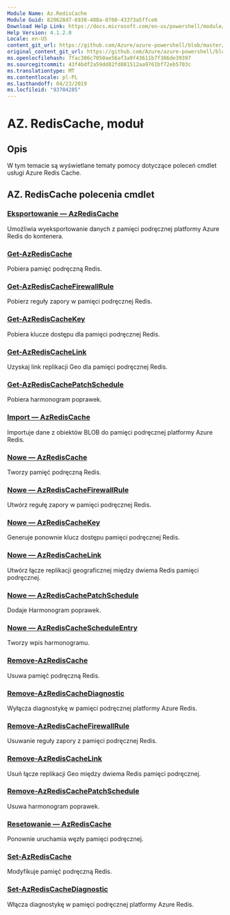 ```yaml
---
Module Name: Az.RedisCache
Module Guid: 820628d7-6938-488a-8760-43373a5ffce6
Download Help Link: https://docs.microsoft.com/en-us/powershell/module/az.rediscache
Help Version: 4.1.2.0
Locale: en-US
content_git_url: https://github.com/Azure/azure-powershell/blob/master/src/RedisCache/RedisCache/help/Az.RedisCache.md
original_content_git_url: https://github.com/Azure/azure-powershell/blob/master/src/RedisCache/RedisCache/help/Az.RedisCache.md
ms.openlocfilehash: 7fac306c7050ae56af3a9f43611b7f386de39397
ms.sourcegitcommit: 43f4bdf2a59dd82fd881512aa9761bf72eb5703c
ms.translationtype: MT
ms.contentlocale: pl-PL
ms.lasthandoff: 04/23/2019
ms.locfileid: "93704285"
---
```

# AZ. RedisCache, moduł
## Opis
W tym temacie są wyświetlane tematy pomocy dotyczące poleceń cmdlet usługi Azure Redis Cache.

## AZ. RedisCache polecenia cmdlet
### [Eksportowanie — AzRedisCache](Export-AzRedisCache.md)
Umożliwia wyeksportowanie danych z pamięci podręcznej platformy Azure Redis do kontenera.

### [Get-AzRedisCache](Get-AzRedisCache.md)
Pobiera pamięć podręczną Redis.

### [Get-AzRedisCacheFirewallRule](Get-AzRedisCacheFirewallRule.md)
Pobierz reguły zapory w pamięci podręcznej Redis.

### [Get-AzRedisCacheKey](Get-AzRedisCacheKey.md)
Pobiera klucze dostępu dla pamięci podręcznej Redis.

### [Get-AzRedisCacheLink](Get-AzRedisCacheLink.md)
Uzyskaj link replikacji Geo dla pamięci podręcznej Redis.

### [Get-AzRedisCachePatchSchedule](Get-AzRedisCachePatchSchedule.md)
Pobiera harmonogram poprawek.

### [Import — AzRedisCache](Import-AzRedisCache.md)
Importuje dane z obiektów BLOB do pamięci podręcznej platformy Azure Redis.

### [Nowe — AzRedisCache](New-AzRedisCache.md)
Tworzy pamięć podręczną Redis.

### [Nowe — AzRedisCacheFirewallRule](New-AzRedisCacheFirewallRule.md)
Utwórz regułę zapory w pamięci podręcznej Redis.

### [Nowe — AzRedisCacheKey](New-AzRedisCacheKey.md)
Generuje ponownie klucz dostępu pamięci podręcznej Redis.

### [Nowe — AzRedisCacheLink](New-AzRedisCacheLink.md)
Utwórz łącze replikacji geograficznej między dwiema Redis pamięci podręcznej.

### [Nowe — AzRedisCachePatchSchedule](New-AzRedisCachePatchSchedule.md)
Dodaje Harmonogram poprawek.

### [Nowe — AzRedisCacheScheduleEntry](New-AzRedisCacheScheduleEntry.md)
Tworzy wpis harmonogramu.

### [Remove-AzRedisCache](Remove-AzRedisCache.md)
Usuwa pamięć podręczną Redis.

### [Remove-AzRedisCacheDiagnostic](Remove-AzRedisCacheDiagnostic.md)
Wyłącza diagnostykę w pamięci podręcznej platformy Azure Redis.

### [Remove-AzRedisCacheFirewallRule](Remove-AzRedisCacheFirewallRule.md)
Usuwanie reguły zapory z pamięci podręcznej Redis.

### [Remove-AzRedisCacheLink](Remove-AzRedisCacheLink.md)
Usuń łącze replikacji Geo między dwiema Redis pamięci podręcznej.

### [Remove-AzRedisCachePatchSchedule](Remove-AzRedisCachePatchSchedule.md)
Usuwa harmonogram poprawek.

### [Resetowanie — AzRedisCache](Reset-AzRedisCache.md)
Ponownie uruchamia węzły pamięci podręcznej.

### [Set-AzRedisCache](Set-AzRedisCache.md)
Modyfikuje pamięć podręczną Redis.

### [Set-AzRedisCacheDiagnostic](Set-AzRedisCacheDiagnostic.md)
Włącza diagnostykę w pamięci podręcznej platformy Azure Redis.

